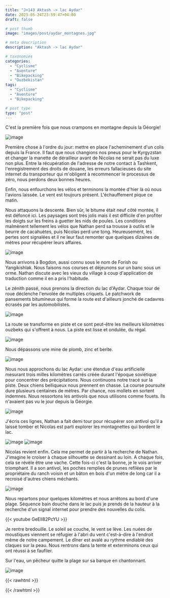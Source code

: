 ```yaml
---
title: "J+143 Aktash -> lac Aydar"
date: 2023-05-24T23:59:47+04:00
draft: false

# post thumb
image: "images/post/aydar_montagnes.jpg"

# meta description
description: "Aktash -> lac Aydar"

# taxonomies
categories:
  - "Cyclisme" 
  - "Aventure" 
  - "Bikepacking"
  - "Ouzbékistan" 
tags:
  - "Cyclisme" 
  - "Aventure" 
  - "Bikepacking" 

# post type
type: "post"
---
```


C'est la première fois que nous crampons en montagne depuis la Géorgie! 

![image](../../images/post/aydar_camp.jpg)

Première chose à l'ordre du jour: mettre en place l'acheminement d'un colis depuis la France. Il faut que nous changions nos pneus pour le Kyrgyzstan et changer la manette de dérailleur avant de Nicolas ne serait pas du luxe non plus. Entre la récupération de l'adresse de notre contact à Tashkent, l'enregistrement des droits de douane, les erreurs fallacieuses du site internet du transporteur qui m'obligent à recommencer le processus de zéro, nous perdons deux bonnes heures. 

Enfin, nous enfourchons les vélos et terminons la montée d'hier là où nous l'avions laissée. Le vent est toujours présent. L'échauffement pique ce matin. 

Nous attaquons la descente. Bien sûr, le bitume était neuf côté montée, il est défoncé ici. Les paysages sont très jolis mais il est difficile d'en profiter les doigts sur les freins à guetter les nids de poules. Les conditions malmènent tellement les vélos que Nathan perd sa trousse à outils et le beurre de cacahuètes, puis Nicolas perd une tong. Heureusement, les pertes sont signalées et il ne leur faut remonter que quelques dizaines de mètres pour récupérer leurs affaires. 

![image](../../images/post/aydar_benath.jpg)

Nous arrivons à Bogdon, aussi connu sous le nom de Forish ou Yangikishlak. Nous faisons nos courses et déjeunons sur un banc sous un orme. Nathan discute avec les vieux du village à coup d'application de traduction comme il en a pris l'habitude. 

Le zénith passé, nous prenons la direction du lac d'Aydar. Chaque tour de roue déclenche l'envolée de multiples criquets. Le patchwork de pansements bitumineux qui forme la route est d'ailleurs jonché de cadavres écrasés par les automobilistes. 

![image](../../images/post/aydar_pansements.jpg)

La route se transforme en piste et ce sont peut-être les meilleurs kilomètres ouzbeks qui s'offrent à nous. La piste est lisse et ondulée, du régal. 

![image](../../images/post/aydar_coline.jpg)

Nous dépassons une mine de plomb, zinc et berite. 

![image](../../images/post/aydar_carriere.jpg)

Nous nous approchons du lac Aydar: une étendue d'eau artificielle mesurant trois milles kilomètres carrés créée durant l'époque soviétique pour concentrer des précipitations. Nous continuons notre tracé sur la piste. Deux chiens belliqueux nous prennent en chasse. La course poursuite dure plusieurs centaines de mètres. Par chance, nos mollets en sortent indemnes. Nous ressortons les antivols que nous utilisons comme fouets. Ils n'avaient pas vu le jour depuis la Géorgie. 

![image](../../images/post/aydar_gps.jpg)

J'écris ces lignes, Nathan a fait demi tour pour récupérer son antivol qu'il a laissé tomber et Nicolas est parti explorer les montagnettes qui bordent le lac. 

![image](../../images/post/aydar_steppe.jpg)
![image](../../images/post/aydar_libellule.jpg)

Nicolas revient enfin. Cela me permet de partir à la recherche de Nathan. J'imagine le croiser à chaque silhouette se dessinant au loin. A chaque fois, cela se révèle être une vache. Cette fois-ci c'est la bonne, je le vois arriver triomphant. Il a son antivol, les poches remplies de prunes refilées par le propriétaire du ranch voisin et un bâton en bois d'un mètre de long car il a recroisé d'autres chiens méchants. 

![image](../../images/post/aydar_montagneeau.jpg)

Nous repartons pour quelques kilomètres et nous arrêtons au bord d'une plage. Séquence bain douche dans le lac puis je prends de la hauteur à la recherche d'un signal internet pour prendre des nouvelles du colis. 

{{< youtube GeEIl82PcYU >}} 

Je rentre bredouille. Le soleil se couche, le vent se lève. Les nuées de moustiques viennent se réfugier à l'abri du vent c'est-à-dire à l'endroit même de notre campement. Le dîner est avalé au rythme endiablé des claques sur la peau. Nous rentrons dans la tente et exterminons ceux qui ont réussi à se faufiler. 

Sur l'eau, un pêcheur quitte la plage sur sa barque en chantonnant. 

![image](../../images/post/aydar_pecheur.jpg)

{{< rawhtml >}}
<div class="strava-embed-placeholder" data-embed-type="activity" data-embed-id="9138430250"></div><script src="https://strava-embeds.com/embed.js"></script>
{{< /rawhtml >}} 
